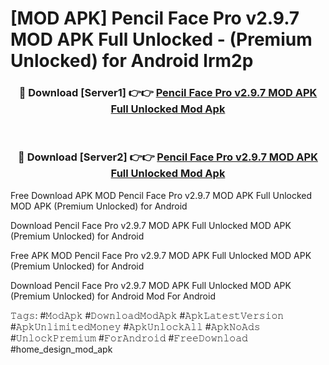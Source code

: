 # [MOD APK] Pencil Face Pro v2.9.7 MOD APK Full Unlocked - (Premium Unlocked) for Android lrm2p



<div align="center">
<h3>🔴 Download [Server1] 👉👉 <a href="https://momento.my/?title=Pencil_Face_Pro_v2.9.7_MOD_APK_Full_Unlocked">Pencil Face Pro v2.9.7 MOD APK Full Unlocked Mod Apk</a></h3><br>

<h3>🔴 Download [Server2] 👉👉 <a href="https://momento.my/?title=Pencil_Face_Pro_v2.9.7_MOD_APK_Full_Unlocked">Pencil Face Pro v2.9.7 MOD APK Full Unlocked Mod Apk</a></h3>
</div>



Free Download APK MOD Pencil Face Pro v2.9.7 MOD APK Full Unlocked MOD APK (Premium Unlocked) for Android

Download Pencil Face Pro v2.9.7 MOD APK Full Unlocked MOD APK (Premium Unlocked) for Android

Free APK MOD Pencil Face Pro v2.9.7 MOD APK Full Unlocked MOD APK (Premium Unlocked) for Android

Download Pencil Face Pro v2.9.7 MOD APK Full Unlocked MOD APK (Premium Unlocked) for Android Mod For Android

𝚃𝚊𝚐𝚜: #𝙼𝚘𝚍𝙰𝚙𝚔 #𝙳𝚘𝚠𝚗𝚕𝚘𝚊𝚍𝙼𝚘𝚍𝙰𝚙𝚔 #𝙰𝚙𝚔𝙻𝚊𝚝𝚎𝚜𝚝𝚅𝚎𝚛𝚜𝚒𝚘𝚗 #𝙰𝚙𝚔𝚄𝚗𝚕𝚒𝚖𝚒𝚝𝚎𝚍𝙼𝚘𝚗𝚎𝚢 #𝙰𝚙𝚔𝚄𝚗𝚕𝚘𝚌𝚔𝙰𝚕𝚕 #𝙰𝚙𝚔𝙽𝚘𝙰𝚍𝚜 #𝚄𝚗𝚕𝚘𝚌𝚔𝙿𝚛𝚎𝚖𝚒𝚞𝚖 #𝙵𝚘𝚛𝙰𝚗𝚍𝚛𝚘𝚒𝚍 #𝙵𝚛𝚎𝚎𝙳𝚘𝚠𝚗𝚕𝚘𝚊𝚍 #home_design_mod_apk
